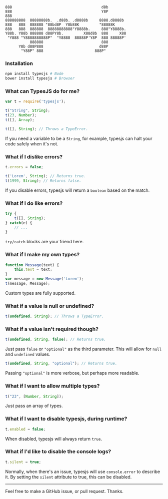```
888                                        d8b         
888                                        Y8P         
888                                                    
888888888  88888888b.  .d88b. .d8888b     8888.d8888b  
888   888  888888 "88bd8P  Y8b88K         "88888K      
888   888  888888  88888888888"Y8888b.     888"Y8888b. 
Y88b. Y88b 888888 d88PY8b.         X88d8b  888     X88 
 "Y888 "Y8888888888P"  "Y8888  88888P'Y8P  888 88888P' 
           888888                          888         
      Y8b d88P888                         d88P         
       "Y88P" 888                       888P"          
```

### Installation

```sh
npm install typesjs # Node
bower install typesjs # Browser
```

### What can TypesJS do for me?

```js
var t = require('typesjs');

t("String", String);
t(23, Number);
t([], Array);

t([], String); // Throws a TypeError.
```

If you need a variable to be a `String`, for example, typesjs can halt your code safely when it's not.

### What if I dislike errors?

```js
t.errors = false;

t('Lorem', String); // Returns true.
t(1999, String); // Returns false.
```

If you disable errors, typesjs will return a `boolean` based on the match.

### What if I do like errors?

```js
try {
    t([], String);
} catch(e) {
    // ...
}
```

`try/catch` blocks are your friend here.

### What if I make my own types?

```js
function Message(text) {
	this.text = text;
}
var message = new Message('Lorem');
t(message, Message);
```

Custom types are fully supported.

### What if a value is null or undefined?

```js
t(undefined, String); // Throws a TypeError.
```

### What if a value isn't required though?

```js
t(undefined, String, false); // Returns true.
```

Just pass `false` or `"optional"` as the third parameter. This will allow for `null` and `undefined` values.

```js
t(undefined, String, "optional"); // Returns true.
```

Passing `"optional"` is more verbose, but perhaps more readable.

### What if I want to allow multiple types?

```js
t("23", [Number, String]);
```

Just pass an array of types.

### What if I want to disable typesjs, during runtime?

```js
t.enabled = false;
```

When disabled, typesjs will always return `true`.

### What if I'd like to disable the console logs?

```js
t.silent = true;
```

Normally, when there's an issue, typesjs will use `console.error` to describe it. By setting the `silent` attribute to true, this can be disabled.

- - -

Feel free to make a GitHub issue, or pull request. Thanks.
